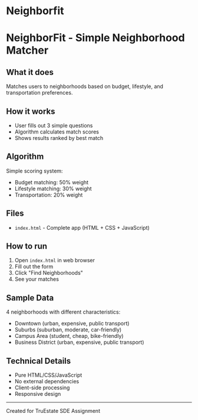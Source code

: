 # Neighborfit
# NeighborFit - Simple Neighborhood Matcher

## What it does
Matches users to neighborhoods based on budget, lifestyle, and transportation preferences.

## How it works
- User fills out 3 simple questions
- Algorithm calculates match scores
- Shows results ranked by best match

## Algorithm
Simple scoring system:
- Budget matching: 50% weight
- Lifestyle matching: 30% weight  
- Transportation: 20% weight

## Files
- `index.html` - Complete app (HTML + CSS + JavaScript)

## How to run
1. Open `index.html` in web browser
2. Fill out the form
3. Click "Find Neighborhoods"
4. See your matches

## Sample Data
4 neighborhoods with different characteristics:
- Downtown (urban, expensive, public transport)
- Suburbs (suburban, moderate, car-friendly)
- Campus Area (student, cheap, bike-friendly)
- Business District (urban, expensive, public transport)

## Technical Details
- Pure HTML/CSS/JavaScript
- No external dependencies
- Client-side processing
- Responsive design

---
Created for TruEstate SDE Assignment